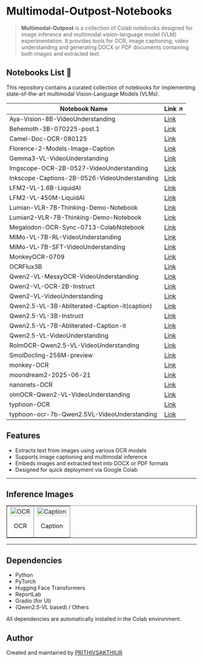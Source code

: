 # **Multimodal-Outpost-Notebooks**

> **Multimodal-Outpost** is a collection of Colab notebooks designed for image inference and multimodal vision-language model (VLM) experimentation. It provides tools for OCR, image captioning, video understanding and generating DOCX or PDF documents containing both images and extracted text.

## Notebooks List  📘

This repository contains a curated collection of notebooks for implementing state-of-the-art multimodal Vision-Language Models (VLMs).

| Notebook Name | Link ↗ |
|---------------|------|
| Aya-Vision-8B-VideoUnderstanding | [Link](https://github.com/PRITHIVSAKTHIUR/Multimodal-Outpost-Notebooks/tree/main/Aya-Vision-8B-VideoUnderstanding) |
| Behemoth-3B-070225-post.1 | [Link](https://github.com/PRITHIVSAKTHIUR/Multimodal-Outpost-Notebooks/tree/main/Behemoth-3B-070225-post.1) |
| Camel-Doc-OCR-080125 | [Link](https://github.com/PRITHIVSAKTHIUR/Multimodal-Outpost-Notebooks/tree/main/Camel-Doc-OCR-080125) |
| Florence-2-Models-Image-Caption | [Link](https://github.com/PRITHIVSAKTHIUR/Multimodal-Outpost-Notebooks/tree/main/Florence-2-Models-Image-Caption) |
| Gemma3-VL-VideoUnderstanding | [Link](https://github.com/PRITHIVSAKTHIUR/Multimodal-Outpost-Notebooks/tree/main/Gemma3-VL-VideoUnderstanding) |
| Imgscope-OCR-2B-0527-VideoUnderstanding | [Link](https://github.com/PRITHIVSAKTHIUR/Multimodal-Outpost-Notebooks/tree/main/Imgscope-OCR-2B-0527-VideoUnderstanding) |
| Inkscope-Captions-2B-0526-VideoUnderstanding | [Link](https://github.com/PRITHIVSAKTHIUR/Multimodal-Outpost-Notebooks/tree/main/Inkscope-Captions-2B-0526-VideoUnderstanding) |
| LFM2-VL-1.6B-LiquidAI | [Link](https://github.com/PRITHIVSAKTHIUR/Multimodal-Outpost-Notebooks/tree/main/LFM2-VL-1.6B-LiquidAI) |
| LFM2-VL-450M-LiquidAI | [Link](https://github.com/PRITHIVSAKTHIUR/Multimodal-Outpost-Notebooks/tree/main/LFM2-VL-450M-LiquidAI) |
| Lumian-VLR-7B-Thinking-Demo-Notebook | [Link](https://github.com/PRITHIVSAKTHIUR/Multimodal-Outpost-Notebooks/tree/main/Lumian-VLR-7B-Thinking-Demo-Notebook) |
| Lumian2-VLR-7B-Thinking-Demo-Notebook | [Link](https://github.com/PRITHIVSAKTHIUR/Multimodal-Outpost-Notebooks/tree/main/Lumian2-VLR-7B-Thinking-Demo-Notebook) |
| Megalodon-OCR-Sync-0713-ColabNotebook | [Link](https://github.com/PRITHIVSAKTHIUR/Multimodal-Outpost-Notebooks/tree/main/Megalodon-OCR-Sync-0713-ColabNotebook) |
| MiMo-VL-7B-RL-VideoUnderstanding | [Link](https://github.com/PRITHIVSAKTHIUR/Multimodal-Outpost-Notebooks/tree/main/MiMo-VL-7B-RL-VideoUnderstanding) |
| MiMo-VL-7B-SFT-VideoUnderstanding | [Link](https://github.com/PRITHIVSAKTHIUR/Multimodal-Outpost-Notebooks/tree/main/MiMo-VL-7B-SFT-VideoUnderstanding) |
| MonkeyOCR-0709 | [Link](https://github.com/PRITHIVSAKTHIUR/Multimodal-Outpost-Notebooks/tree/main/MonkeyOCR-0709) |
| OCRFlux3B | [Link](https://github.com/PRITHIVSAKTHIUR/Multimodal-Outpost-Notebooks/tree/main/OCRFlux3B) |
| Qwen2-VL-MessyOCR-VideoUnderstanding | [Link](https://github.com/PRITHIVSAKTHIUR/Multimodal-Outpost-Notebooks/tree/main/Qwen2-VL-MessyOCR-VideoUnderstanding) |
| Qwen2-VL-OCR-2B-Instruct | [Link](https://github.com/PRITHIVSAKTHIUR/Multimodal-Outpost-Notebooks/tree/main/Qwen2-VL-OCR-2B-Instruct) |
| Qwen2-VL-VideoUnderstanding | [Link](https://github.com/PRITHIVSAKTHIUR/Multimodal-Outpost-Notebooks/tree/main/Qwen2-VL-VideoUnderstanding) |
| Qwen2.5-VL-3B-Abliterated-Caption-it(caption) | [Link](https://github.com/PRITHIVSAKTHIUR/Multimodal-Outpost-Notebooks/tree/main/Qwen2.5-VL-3B-Abliterated-Caption-it(caption)) |
| Qwen2.5-VL-3B-Instruct | [Link](https://github.com/PRITHIVSAKTHIUR/Multimodal-Outpost-Notebooks/tree/main/Qwen2.5-VL-3B-Instruct) |
| Qwen2.5-VL-7B-Abliterated-Caption-it | [Link](https://github.com/PRITHIVSAKTHIUR/Multimodal-Outpost-Notebooks/tree/main/Qwen2.5-VL-7B-Abliterated-Caption-it) |
| Qwen2.5-VL-VideoUnderstanding | [Link](https://github.com/PRITHIVSAKTHIUR/Multimodal-Outpost-Notebooks/tree/main/Qwen2.5-VL-VideoUnderstanding) |
| RolmOCR-Qwen2.5-VL-VideoUnderstanding | [Link](https://github.com/PRITHIVSAKTHIUR/Multimodal-Outpost-Notebooks/tree/main/RolmOCR-Qwen2.5-VL-VideoUnderstanding) |
| SmolDocling-256M-preview | [Link](https://github.com/PRITHIVSAKTHIUR/Multimodal-Outpost-Notebooks/tree/main/SmolDocling-256M-preview) |
| monkey-OCR | [Link](https://github.com/PRITHIVSAKTHIUR/Multimodal-Outpost-Notebooks/tree/main/monkey-OCR) |
| moondream2-2025-06-21 | [Link](https://github.com/PRITHIVSAKTHIUR/Multimodal-Outpost-Notebooks/tree/main/moondream2-2025-06-21) |
| nanonets-OCR | [Link](https://github.com/PRITHIVSAKTHIUR/Multimodal-Outpost-Notebooks/tree/main/nanonets-OCR) |
| olmOCR-Qwen2-VL-VideoUnderstanding | [Link](https://github.com/PRITHIVSAKTHIUR/Multimodal-Outpost-Notebooks/tree/main/olmOCR-Qwen2-VL-VideoUnderstanding) |
| typhoon-OCR | [Link](https://github.com/PRITHIVSAKTHIUR/Multimodal-Outpost-Notebooks/tree/main/typhoon-OCR) |
| typhoon-ocr-7b-Qwen2.5VL-VideoUnderstanding | [Link](https://github.com/PRITHIVSAKTHIUR/Multimodal-Outpost-Notebooks/tree/main/typhoon-ocr-7b-Qwen2.5VL-VideoUnderstanding) |

## Features

* Extracts text from images using various OCR models
* Supports image captioning and multimodal inference
* Embeds images and extracted text into DOCX or PDF formats
* Designed for quick deployment via Google Colab

---

## Inference Images

<table border="1" style="width:100%; table-layout:fixed;">
  <tr>
    <td style="text-align:center;">
      <img src="https://github.com/user-attachments/assets/88429981-84d0-40b2-8d99-546c439d36f3" alt="OCR" width="100%">
      <p>OCR</p>
    </td>
    <td style="text-align:center;">
      <img src="https://github.com/user-attachments/assets/bb6bfbb5-3313-47c5-988e-47083531e398" alt="Caption" width="100%">
      <p>Caption</p>
    </td>
  </tr>
</table>

---

## Dependencies

* Python
* PyTorch
* Hugging Face Transformers
* ReportLab
* Gradio (for UI)
* (Qwen2.5-VL based) / Others

All dependencies are automatically installed in the Colab environment.

## Author

Created and maintained by [PRITHIVSAKTHIUR](https://github.com/PRITHIVSAKTHIUR)
